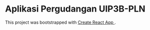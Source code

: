 # Aplikasi Pergudangan UIP3B-PLN
This project was bootstrapped with <a href ="https://github.com/facebook/create-react-app" target="_blank"> Create React App </a>.
